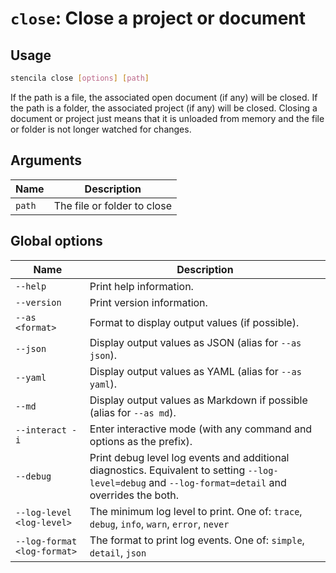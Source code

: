 <!-- Generated from doc comments in Rust. Do not edit. -->

# `close`: Close a project or document

## Usage

```sh
stencila close [options] [path]
```

If the path is a file, the associated open document (if any) will be closed. If the path is a folder, the associated project (if any) will be closed. Closing a document or project just means that it is unloaded from memory and the file or folder is not longer watched for changes.


## Arguments

| Name | Description |
| --- | --- |
| `path` | The file or folder to close |


## Global options

| Name | Description |
| --- | --- |
| `--help` | Print help information. |
| `--version` | Print version information. |
| `--as <format>` | Format to display output values (if possible). |
| `--json` | Display output values as JSON (alias for `--as json`). |
| `--yaml` | Display output values as YAML (alias for `--as yaml`). |
| `--md` | Display output values as Markdown if possible (alias for `--as md`). |
| `--interact -i` | Enter interactive mode (with any command and options as the prefix). |
| `--debug` | Print debug level log events and additional diagnostics. Equivalent to setting `--log-level=debug` and `--log-format=detail` and overrides the both. |
| `--log-level <log-level>` | The minimum log level to print. One of: `trace`, `debug`, `info`, `warn`, `error`, `never` |
| `--log-format <log-format>` | The format to print log events. One of: `simple`, `detail`, `json` |